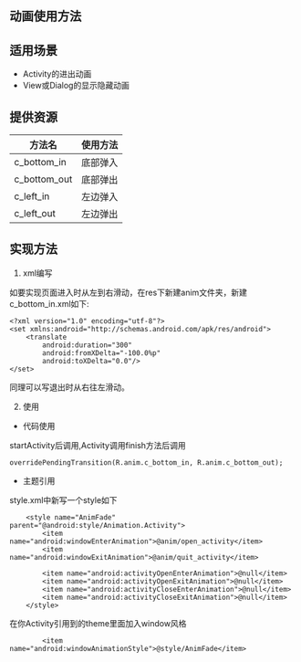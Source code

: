 ## 动画使用方法

## 适用场景
- Activity的进出动画
- View或Dialog的显示隐藏动画

## 提供资源
|方法名|使用方法|
|---|---:|
|c_bottom_in|底部弹入|
|c_bottom_out|底部弹出|
|c_left_in|左边弹入|
|c_left_out|左边弹出|

## 实现方法
1. xml编写

如要实现页面进入时从左到右滑动，在res下新建anim文件夹，新建c_bottom_in.xml如下:
```
<?xml version="1.0" encoding="utf-8"?>
<set xmlns:android="http://schemas.android.com/apk/res/android">
    <translate
        android:duration="300"
        android:fromXDelta="-100.0%p"
        android:toXDelta="0.0"/>
</set>
```
同理可以写退出时从右往左滑动。

2. 使用
- 代码使用

startActivity后调用,Activity调用finish方法后调用
```
overridePendingTransition(R.anim.c_bottom_in, R.anim.c_bottom_out);
```
- 主题引用

style.xml中新写一个style如下
```
    <style name="AnimFade" parent="@android:style/Animation.Activity"> 
        <item name="android:windowEnterAnimation">@anim/open_activity</item>
        <item name="android:windowExitAnimation">@anim/quit_activity</item>

        <item name="android:activityOpenEnterAnimation">@null</item>
        <item name="android:activityOpenExitAnimation">@null</item>
        <item name="android:activityCloseEnterAnimation">@null</item>
        <item name="android:activityCloseExitAnimation">@null</item>
    </style>
```
在你Activity引用到的theme里面加入window风格
```
        <item name="android:windowAnimationStyle">@style/AnimFade</item>
```
